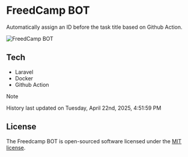 # FreedCamp BOT

Automatically assign an ID before the task title based on Github Action.

![FreedCamp BOT](https://repository-images.githubusercontent.com/737932867/7d34798b-2680-471c-b089-a78a718d3d6a)

## Tech

- Laravel
- Docker
- Github Action

> [!NOTE]  
> History last updated on Tuesday, April 22nd, 2025, 4:51:59 PM

## License

The Freedcamp BOT is open-sourced software licensed under the [MIT license](https://opensource.org/licenses/MIT).
